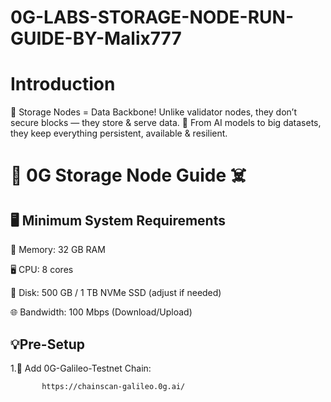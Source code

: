 # 0G-LABS-STORAGE-NODE-RUN-GUIDE-BY-Malix777
# Introduction
🚀 Storage Nodes = Data Backbone!
Unlike validator nodes, they don’t secure blocks — they store & serve data.
📂 From AI models to big datasets, they keep everything persistent, available & resilient.
                      
 # 👻 0G Storage Node Guide ☠️
## 🖥️ Minimum System Requirements

🧠 Memory: 32 GB RAM

🖥️ CPU: 8 cores

💾 Disk: 500 GB / 1 TB NVMe SSD (adjust if needed)

🌐 Bandwidth: 100 Mbps (Download/Upload)

## 💡Pre-Setup

1.🔗 Add 0G-Galileo-Testnet Chain:
           
           https://chainscan-galileo.0g.ai/
